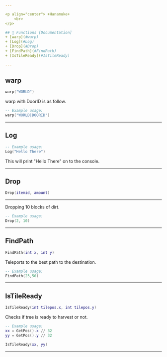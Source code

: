 ```yaml
---

<p align="center"> +Hanamuke+
    <br> 
</p>

## 📝 Functions [Documentation]
+ [warp](#warp)
+ [Log](#Log)
+ [Drop](#Drop)
+ [FindPath](#FindPath)
+ [IsTileReady](#IsTileReady)
  
---
```


## warp
```lua
warp("WORLD")
```

warp with DoorID is as follow.
```lua
-- Example usage:
warp("WORLD|DOORID")
```

---

## Log
```lua
-- Example usage:
Log("Hello There")
```
This will print "Hello There" on to the console.

---

## Drop
```lua
Drop(itemid, amount)
```

---

Dropping 10 blocks of dirt.
```lua
-- Example usage:
Drop(2, 10)
```

---

## FindPath
```lua
FindPath(int x, int y)
```
Teleports to the best path to the destination.
```lua
-- Example usage:
FindPath(23,50)
```

---

## IsTileReady
```lua
IsTileReady(int tilepos.x, int tilepos.y)
```
Checks if tree is ready to harvest or not. 
```lua
-- Example usage:
xx = GetPos().x // 32
yy = GetPos().y // 32

IsTileReady(xx, yy)
```

---


